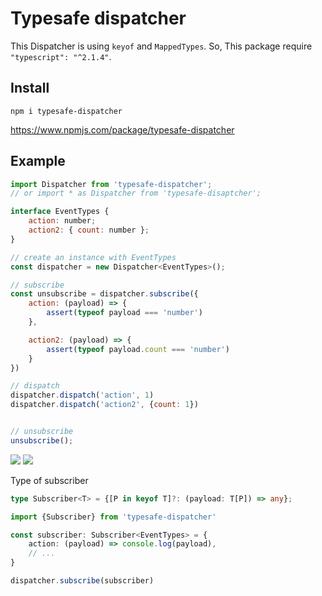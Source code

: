 # Typesafe dispatcher

This Dispatcher is using `keyof` and `MappedTypes`. So, This package require `"typescript": "^2.1.4"`.

## Install

```
npm i typesafe-dispatcher
```

https://www.npmjs.com/package/typesafe-dispatcher

## Example

```js
import Dispatcher from 'typesafe-dispatcher';
// or import * as Dispatcher from 'typesafe-disaptcher';

interface EventTypes {
    action: number;
    action2: { count: number };
}

// create an instance with EventTypes
const dispatcher = new Dispatcher<EventTypes>();

// subscribe
const unsubscribe = dispatcher.subscribe({
	action: (payload) => {
		assert(typeof payload === 'number')
	},

	action2: (payload) => {
		assert(typeof payload.count === 'number')
	}
})

// dispatch
dispatcher.dispatch('action', 1)
dispatcher.dispatch('action2', {count: 1})


// unsubscribe
unsubscribe();
```

![](https://cl.ly/0R1H1k0p0a3k/Image%202016-12-24%20at%2010.12.41%20%E5%8D%88%E5%89%8D.png)
![](https://cl.ly/24431Y392c43/Image%202016-12-24%20at%2010.14.04%20%E5%8D%88%E5%89%8D.png)

Type of subscriber

```ts
type Subscriber<T> = {[P in keyof T]?: (payload: T[P]) => any};
```

```ts
import {Subscriber} from 'typesafe-dispatcher'

const subscriber: Subscriber<EventTypes> = {
	action: (payload) => console.log(payload),
    // ...
}

dispatcher.subscribe(subscriber)
```